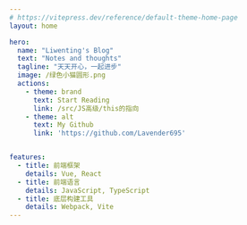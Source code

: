 ```yaml
---
# https://vitepress.dev/reference/default-theme-home-page
layout: home

hero:
  name: "Liwenting's Blog"
  text: "Notes and thoughts"
  tagline: "天天开心，一起进步"
  image: /绿色小猫圆形.png
  actions:
    - theme: brand
      text: Start Reading
      link: /src/JS高级/this的指向
    - theme: alt
      text: My Github
      link: 'https://github.com/Lavender695'


features:
  - title: 前端框架
    details: Vue, React
  - title: 前端语言
    details: JavaScript, TypeScript
  - title: 底层构建工具
    details: Webpack, Vite
---
```


